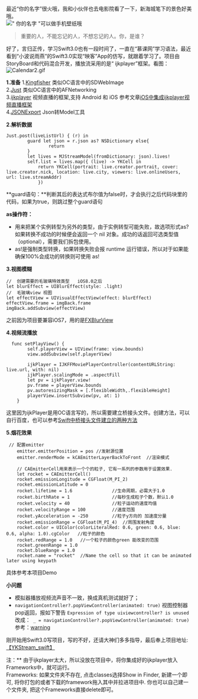 最近“你的名字”很火哦，我和小伙伴也去电影院看了一下，新海城笔下的景色好美哦。  
![" 你的名字 "可以做手机壁纸哦](http://upload-images.jianshu.io/upload_images/1518951-5a7447a8fd99d7ee.jpg?imageMogr2/auto-orient/strip%7CimageView2/2/w/1240)



>重要的人，不能忘记的人，不想忘记的人。你，是谁？



好了，言归正传，学习Swift3.0也有一段时间了，一直在“慕课网”学习语法，最近看到“小波说雨燕”的Swift3.0实现“映客”App的仿写，就跟着学习了。项目由StoryBoard和代码混合开发，播放流采用的是“ ijkplayer”框架。看图：  
![Calendar2.gif](http://upload-images.jianshu.io/upload_images/1518951-855b5143aa6f9850.gif?imageMogr2/auto-orient/strip)

**1.准备**
1.[Kingfisher](https://github.com/onevcat/Kingfisher) 类似OC语言中的SDWebImage  
2.[Just](https://github.com/JustHTTP/Just) 类似OC语言中的AFNetworking  
3.[ijkplayer](https://github.com/Bilibili/ijkplayer)  视频直播的框架,支持 Android 和 iOS  参考文章[iOS中集成ijkplayer视频直播框架](http://www.jianshu.com/p/1f06b27b3ac0)  
4.[JSONExport](https://github.com/Ahmed-Ali/JSONExport) Json转Model工具  

**2.解析数据**

```
Just.post(liveListUrl) { (r) in
        guard let json = r.json as? NSDictionary else{
                return
        }
        let lives = MJStreamModel(fromDictionary: json).lives!
        self.list = lives.map({ (live) -> YKCell in
            return YKCell(portrait: live.creator.portrait, cover: live.creator.nick, location: live.city, viewers: live.onlineUsers, url: live.streamAddr)
            })
```
**guard语句：**判断其后的表达式布尔值为false时，才会执行之后代码块里的代码，如果为true，则跳过整个guard语句

**as操作符：**

- 用来把某个实例转型为另外的类型，由于实例转型可能失败，故选项形式as?  如果转换不成功的时候便会返回一个 nil 对象。成功的话返回可选类型值（optional），需要我们拆包使用。
- as!是强制类型转换，如果转换失败会报 runtime 运行错误，所以对于如果能确保100%会成功的转换则可使用 as!

**3.视图模糊**

```
//  创建需要的毛玻璃特效类型   iOS8.0之后
let blurEffect = UIBlurEffect(style: .light)
//  毛玻璃view 视图
let effectView = UIVisualEffectView(effect: blurEffect)
effectView.frame = imgBack.frame
imgBack.addSubview(effectView)
```
之前因为项目要兼容iOS7，用的是[FXBlurView](https://github.com/nicklockwood/FXBlurView)

**4.视频流播放**
```
  func setPlayView() {
        self.playerView = UIView(frame: view.bounds)
        view.addSubview(self.playerView)
        
        ijkPlayer = IJKFFMoviePlayerController(contentURLString: live.url, with: nil)
        ijkPlayer.scalingMode = .aspectFill
        let pv = ijkPlayer.view!
        pv.frame = playerView.bounds
        pv.autoresizingMask = [.flexibleWidth,.flexibleHeight]
        playerView.insertSubview(pv, at: 1)
    }
```
这里因为ijkPlayer是用OC语言写的，所以需要建立桥接头文件。创建方法，可以自行百度，也可以参考[Swift中桥接头文件建立的两种方法](http://www.jianshu.com/p/7c941d274f5a)

**5.烟花效果**

```
 // 配置emitter
    emitter.emitterPosition = pos //发射源位置
    emitter.renderMode = kCAEmitterLayerBackToFront  //渲染模式
    
    // CAEmitterCell用来表示一个个的粒子, 它有一系列的参数用于设置效果.
    let rocket = CAEmitterCell()
    rocket.emissionLongitude = CGFloat(M_PI_2)
    rocket.emissionLatitude = 0
    rocket.lifetime = 1.6               //生命周期，必需大于1.0
    rocket.birthRate = 1                //每秒生成粒子个数，默认1.0
    rocket.velocity = 40                //粒子运动的速度均值
    rocket.velocityRange = 100          //速度范围
    rocket.yAcceleration = -250         //粒子y方向的 加速度分量
    rocket.emissionRange = CGFloat(M_PI_4)  //周围发射角度
    rocket.color = UIColor(colorLiteralRed: 0.6, green: 0.6, blue: 0.6, alpha: 1.0).cgColor   //粒子的颜色
    rocket.redRange = 1.0   //一个粒子的颜色green 能改变的范围
    rocket.greenRange = 1.0
    rocket.blueRange = 1.0
    rocket.name = "rocket"  //Name the cell so that it can be animated later using keypath
```
具体参考本项目Demo

**小问题**

- 模拟器播放视频流声音不一致，换成真机测试就好了；
- `navigationController?.popViewController(animated: true)` 视图控制器pop返回，报如下警告
   `Expression of type uiviewcontroller? is unused` 
   改成：` _ = navigationController?.popViewController(animated: true)`  参考：[warning](http://www.jianshu.com/p/2fe13d368959)



刚开始用Swift3.0写项目，写的不好，还请大神们多多指导，最后奉上项目地址:[【YKStream_swift】](https://github.com/JingJing-Lin/YKStream)  

注：** 由于ijkplayer太大，所以没放在项目中，将你集成好的ijkplayer放入Frameworks中，就可运行。  
Frameworks: 如果文件夹不存在, 点击classes选择Show in Finder, 新建一个即可, 将你打包的或者下载的framework拖入其中并拉进项目中. 你也可以自己建一个文件夹, 把这个Frameworks直接delete即可。
